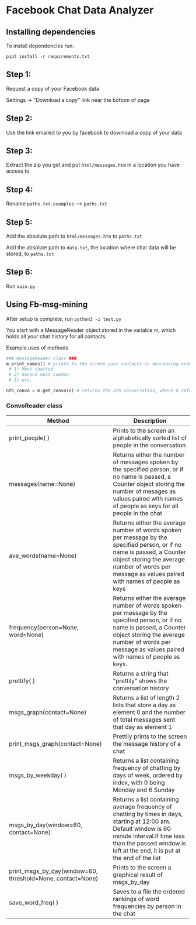 # Facebook Chat Data Analyzer

## Installing dependencies

To install dependencies run:

    pip3 install -r requirements.txt


## Step 1:

Request a copy of your Facebook data

Settings -> "Download a copy" link near the bottom of page


## Step 2:

Use the link emailed to you by facebook to download a copy of your data


## Step 3:

Extract the zip you get and put `html/messages.htm` in a location you have access to


## Step 4:

Rename `paths.txt.examples` --> `paths.txt`


## Step 5:

Add the absolute path to `html/messages.htm` to `paths.txt`

Add the absolute path to `data.txt`, the location where chat data will be stored, to `paths.txt`


## Step 6:

Run `main.py`


## Using Fb-msg-mining

After setup is complete, run `python3 -i test.py`

You start with a MessageReader object stored in the variable m, which holds all your chat history for all contacts.

Example uses of methods

```python
### MessageReader class ###
m.print_names() # prints to the screen your contacts in decreasing order of chatted frequency
 # 1) Most chatted
 # 2) Second most common
 # 3) etc.

nth_convo = m.get_convo(n) # returns the nth conversation, where n referres to the output of m.print_names()
```

### ConvoReader class ###

| Method   | Description |
|-------------|-------------|
|print_people( ) | Prints to the screen an alphabetically sorted list of people in the conversation |
|messages(name=None) | Returns either the number of messages spoken by the specified person, or if no name is passed, a Counter object storing the number of mesages as values paired with names of people as keys for all people in the chat |
|ave_words(name=None) | Returns either the average number of words spoken per message by the specified person, or if no name is passed, a Counter object storing the average number of words per message as values paired with names of people as keys
|frequency(person=None, word=None) | Returns either the average number of words spoken per message by the specified person, or if no name is passed, a Counter object storing the average number of words per message as values paired with names of people as keys.
| prettify( ) | Returns a string that \"prettily\" shows the conversation history |
| msgs_graph(contact=None) | Returns a list of length 2 lists that store a day as element 0 and the number of total messages sent that day as element 1 |
| print_msgs_graph(contact=None) | Prettily prints to the screen the message history of a chat |
| msgs_by_weekday( ) | Returns a list containing frequency of chatting by days of week, ordered by index, with 0 being Monday and 6 Sunday |
| msgs_by_day(window=60, contact=None) | Returns a list containing average frequency of chatting by times in days, starting at 12:00 am. Default window is 60 minute interval.If time less than the passed window is left at the end, it is put at the end of the list |
| print_msgs_by_day(window=60, threshold=None, contact=None) | Prints to the screen a graphical result of msgs_by_day |
| save_word_freq( ) | Saves to a file the ordered rankings of word frequencies by person in the chat |




